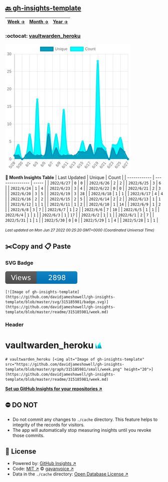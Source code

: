 ## [🔙 gh-insights-template](https://github.com/davidjameshowell/gh-insights-template)
| [**Week →**](https://github.com/davidjameshowell/gh-insights-template/blob/master/readme/315185981/week.md) | [**Month →**](https://github.com/davidjameshowell/gh-insights-template/blob/master/readme/315185981/month.md) | [**Year →**](https://github.com/davidjameshowell/gh-insights-template/blob/master/readme/315185981/year.md) |
 | ------------ | --------------- | ----- |

### :octocat: [vaultwarden_heroku](https://github.com/davidjameshowell/vaultwarden_heroku)
![Image of gh-insights-template](https://github.com/davidjameshowell/gh-insights-template/blob/master/graph/315185981/large/month.png)

**:calendar: Month Insights Table**
| Last Updated | Unique | Count |
 | ------------ | --------------- | ----- |
 | `2022/6/27` |  `0` | `0` |
 | `2022/6/26` |  `2` | `2` |
 | `2022/6/25` |  `3` | `6` |
 | `2022/6/24` |  `1` | `4` |
 | `2022/6/23` |  `3` | `4` |
 | `2022/6/22` |  `0` | `0` |
 | `2022/6/21` |  `2` | `3` |
 | `2022/6/20` |  `3` | `5` |
 | `2022/6/19` |  `3` | `28` |
 | `2022/6/18` |  `1` | `1` |
 | `2022/6/17` |  `4` | `4` |
 | `2022/6/16` |  `2` | `2` |
 | `2022/6/15` |  `2` | `5` |
 | `2022/6/14` |  `2` | `2` |
 | `2022/6/13` |  `1` | `1` |
 | `2022/6/12` |  `1` | `1` |
 | `2022/6/11` |  `1` | `2` |
 | `2022/6/10` |  `1` | `14` |
 | `2022/6/9` |  `1` | `2` |
 | `2022/6/8` |  `3` | `7` |
 | `2022/6/7` |  `1` | `2` |
 | `2022/6/6` |  `7` | `10` |
 | `2022/6/5` |  `1` | `1` |
 | `2022/6/4` |  `1` | `1` |
 | `2022/6/3` |  `1` | `17` |
 | `2022/6/2` |  `1` | `1` |
 | `2022/6/1` |  `2` | `7` |
 | `2022/5/31` |  `1` | `1` |
 | `2022/5/30` |  `0` | `0` |
 | `2022/5/29` |  `1` | `4` |
 | `2022/5/28` |  `1` | `1` |

<small><i>Last updated on Mon Jun 27 2022 00:25:20 GMT+0000 (Coordinated Universal Time)</i></small>

## ✂️Copy and 📋 Paste
### SVG Badge
[![Image of gh-insights-template](https://github.com/davidjameshowell/gh-insights-template/blob/master/svg/315185981/badge.svg)](https://github.com/davidjameshowell/gh-insights-template/blob/master/readme/315185981/week.md)
```readme
[![Image of gh-insights-template](https://github.com/davidjameshowell/gh-insights-template/blob/master/svg/315185981/badge.svg)](https://github.com/davidjameshowell/gh-insights-template/blob/master/readme/315185981/week.md)
```
### Header
# vaultwarden_heroku [<img alt="Image of gh-insights-template" src="https://github.com/davidjameshowell/gh-insights-template/blob/master/graph/315185981/small/week.png" height="20">](https://github.com/davidjameshowell/gh-insights-template/blob/master/readme/315185981/week.md)
```readme
# vaultwarden_heroku [<img alt="Image of gh-insights-template" src="https://github.com/davidjameshowell/gh-insights-template/blob/master/graph/315185981/small/week.png" height="20">](https://github.com/davidjameshowell/gh-insights-template/blob/master/readme/315185981/week.md)
```
[**Set up GitHub Insights for your repositories ↗️**](https://github.com/gayanvoice/github-insights)
## ⛔ DO NOT
- Do not commit any changes to `./cache` directory. This feature helps to integrity of the records for visitors.
- The app will automatically stop measuring insights until you revoke those commits.
## 📄 License
- Powered by: [GitHub Insights ↗️](https://github.com/gayanvoice/github-insights)
- Code: [MIT ↗️](./LICENSE) © [gayanvoice ↗️](https://github.com/gayanvoice)
- Data in the `./cache` directory: [Open Database License ↗️](https://opendatacommons.org/licenses/odbl/1-0/)